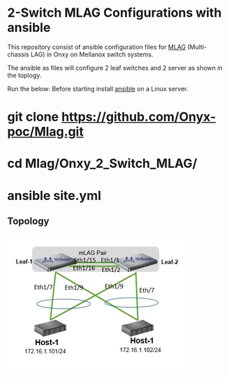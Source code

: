 # 2-Switch MLAG Configurations with ansible

This repository consist of ansible configuration files for [MLAG](https://community.mellanox.com/s/article/how-to-configure-mlag-on-mellanox-switches) (Multi-chassis LAG) in Onxy on Mellanox switch systems.

The ansible  as files will configure 2 leaf switches and 2 server as shown in the toplogy.

Run the below:
Before starting install [ansible](https://docs.ansible.com/ansible/latest/installation_guide/intro_installation.html) on a Linux server.

# git clone https://github.com/Onyx-poc/Mlag.git
# cd Mlag/Onxy_2_Switch_MLAG/
# ansible site.yml 

Topology
--------
![](Onxy_2_Switch_MLAG/topology.jpg)




